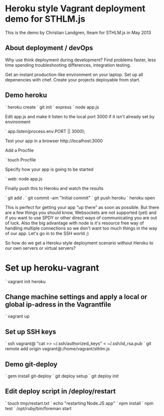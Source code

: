 Heroku style Vagrant deployment demo for STHLM.js
=================================================
 
This is the demo by Christian Landgren, Iteam for STHLM.js in May 2013

## About deployment / devOps

Why use think deployment during development? Find problems faster, less time spending troubleshooting differences, integration testing. 

Get an instant production-like environment on your laptop. 
Set up all depenencies with chef. Create your projects deployable from start. 

## Demo heroku
 
´ heroku create
´ git init
´ express
´ node app.js

Edit app.js and make it listen to the local port 3000 if it isn't already set by environment

´ app.listen(process.env.PORT || 3000);

Test your app in a browser http://localhost:3000

Add a Procfile

´ touch Procfile

Specify how your app is going to be started

´ web: node app.js

Finally push this to Heroku and watch the results

´ git add .
´ git commit -am "Initial commit"
´ git push heroku
´ heroku open


This is perfect for getting your app "up there" as soon as possible. But there are a few things you should know, Websockets are not supported (yet) and if you want to use SPDY or other direct ways of communicating you are out of luck. Also the big advantage with node is it's resource free way of handling multiple connections so we don't want too much things in the way of our app. Let's go in to the SSH world ;)

So how do we get a Heroku-style deployment scenario without Heroku to our own servers or virtual servers?


Set up heroku-vagrant
===================

´ vagrant init heroku

## Change machine settings and apply a local or global ip-adress in the Vagrantfile

´ vagrant up

## Set up SSH keys

´ ssh vagrant@<server IP> "cat >> ~/.ssh/authorized_keys" < ~/.ssh/id_rsa.pub
´ git remote add origin vagrant@<server IP>:/home/vagrant/sthlm.js

## Demo git-deploy

´ gem install git-deploy
´ git deploy setup
´ git deploy init

## Edit deploy script in /deploy/restart

´ touch tmp/restart.txt
´ echo "restarting Node.JS app"
´ npm install
´ npm test
´ /opt/ruby/bin/foreman start



